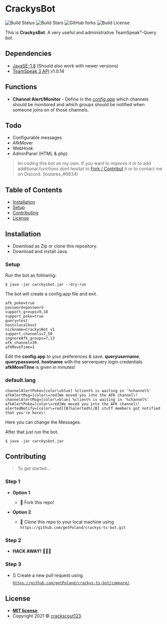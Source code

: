 
#  CrackysBot
![Build Status](https://img.shields.io/github/issues/getPoland/crackys-ts-bot.svg?style=flat-square) ![Build Stars](https://img.shields.io/github/stars/getPoland/crackys-ts-bot.svg?style=flat-square) ![GitHub forks](https://img.shields.io/github/forks/getPoland/crackys-ts-bot?style=flat-square) ![Build License](https://img.shields.io/github/license/getPoland/crackys-ts-bot.svg?style=flat-square)

This is  **CrackysBot**. A very useful and administrative TeamSpeak³-Query bot.

## Dependencies

- <a href="https://www.oracle.com/de/java/technologies/javase/javase8-archive-downloads.html">JavaSE-1.8</a> (Should also work with newer versions)
- <a href="https://github.com/TheHolyWaffle/TeamSpeak-3-Java-API">TeamSpeak 3 API</a> v1.0.14 

## Functions 
- **Channel Alert/Monitor**  - Define in the [*config.app*](#setup) which channels should be monitored and which groups should be notified when someone joins on of those channels.

## Todo
+ Configurable messages
+ AfkMover
+ WebHook
+ AdminPanel (HTML & php)

> Im coding this bot on my own. If you want to improve it or to add additional functions dont hesitat to [Fork / Contribut](#contributing) it or to contact me on Discord. (lostares_#6834)

## Table of Contents 

- [Installation](#installation)
- [Setup](#setup)
- [Contributing](#contributing)
- [License](#license)

## Installation

- Download as Zip or clone this repository.
- Download and install Java.

### Setup
Run the bot as following:
```shell
$ java -jar carckysbot.jar --dry-run
```
The bot will create a config.app file and exit.
```app
afk_poke=true
password=password
support_groups=9,18
support_poke=true
query=test
host=localhost
nickname=CrackysBot v1
support_channels=7,50
ingnoreAfk_groups=7,13
afk_channel=39
afkMoveTime=1 
```
 Edit the **config.app** to your preferences & save. **queryusername**, **querypassword**, **hostname** with the serverquery login credentials
 **afkMoveTime** is given in minutes!

### default.lang
```lang
channelAlertPoke=[color\=blue] %client% is waiting in '%channel%'
afkAlertMsg=[color\=red]We moved you into the AFK channel\!
channelAlertMsg=[color\=blue] %client% is waiting in '%channel%'
afkAlertPoke=[color\=red]We moved you into the AFK channel\!
alertedNotify=[color\=red][B]%alerted%[/B] stuff members got notified that you're here\!
```
Here you can change the Messages.

After that just run the bot.
```shell
$ java -jar carckysbot.jar 
```

## Contributing

> To get started...

### Step 1

- **Option 1**
    - 🍴 Fork this repo!

- **Option 2**
    - 👯 Clone this repo to your local machine using `https://github.com/getPoland/crackys-ts-bot.git`

### Step 2

- **HACK AWAY!** 🔨🔨🔨

### Step 3

- 🔃 Create a new pull request using <a href="https://github.com/getPoland/crackys-ts-bot/compare/" target="_blank">`https://github.com/getPoland/crackys-ts-bot/compare/`</a>.


## License

- **[MIT license](http://opensource.org/licenses/mit-license.php)**
- Copyright 2021 © <a href="https://crackscout123.de" target="_blank">crackscout123</a>.
